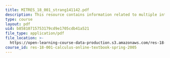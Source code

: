 ```yaml
---
title: MITRES_18_001_strang141142.pdf
description: This resource contains information related to multiple integrals.
type: course
layout: pdf
uid: b85810715753179cd9e1705cdb41a521
file_type: application/pdf
file_location: >-
  https://open-learning-course-data-production.s3.amazonaws.com/res-18-001-calculus-online-textbook-spring-2005/b85810715753179cd9e1705cdb41a521_MITRES_18_001_strang141142.pdf
course_id: res-18-001-calculus-online-textbook-spring-2005
---
```

